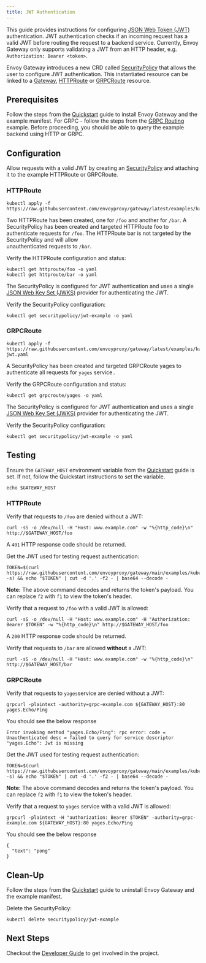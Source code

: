 ```yaml
---
title: JWT Authentication
---
```


This guide provides instructions for configuring [JSON Web Token (JWT)](https://tools.ietf.org/html/rfc7519) authentication. JWT authentication checks if an incoming request has a valid JWT before routing the request to a backend service. Currently, Envoy Gateway only supports validating a JWT from an HTTP header, e.g. `Authorization: Bearer <token>`.

Envoy Gateway introduces a new CRD called [SecurityPolicy](../../contributions/design/security-policy) that allows the user to configure JWT authentication. This instantiated resource can be linked to a [Gateway](https://gateway-api.sigs.k8s.io/api-types/gateway), [HTTPRoute](https://gateway-api.sigs.k8s.io/api-types/httproute) or [GRPCRoute](https://gateway-api.sigs.k8s.io/api-types/grpcroute) resource.

## Prerequisites

Follow the steps from the [Quickstart](../quickstart) guide to install Envoy Gateway and the example manifest. For GRPC - follow the steps from the [GRPC Routing](../traffic/grpc-routing) example. Before proceeding, you should be able to query the example backend using HTTP or GRPC.

## Configuration

Allow requests with a valid JWT by creating an [SecurityPolicy](../../contributions/design/security-policy) and attaching it to the example HTTPRoute or GRPCRoute.

### HTTPRoute

```shell
kubectl apply -f https://raw.githubusercontent.com/envoyproxy/gateway/latest/examples/kubernetes/jwt/jwt.yaml
```

Two HTTPRoute has been created, one for `/foo` and another for `/bar`. A SecurityPolicy has been created and targeted HTTPRoute foo to authenticate requests for `/foo`. The HTTPRoute bar is not targeted by the SecurityPolicy and will allow  
unauthenticated requests to `/bar`.

Verify the HTTPRoute configuration and status:

```shell
kubectl get httproute/foo -o yaml
kubectl get httproute/bar -o yaml
```

The SecurityPolicy is configured for JWT authentication and uses a single [JSON Web Key Set (JWKS)](https://tools.ietf.org/html/rfc7517) provider for authenticating the JWT.

Verify the SecurityPolicy configuration:

```shell
kubectl get securitypolicy/jwt-example -o yaml
```

### GRPCRoute

```shell
kubectl apply -f https://raw.githubusercontent.com/envoyproxy/gateway/latest/examples/kubernetes/jwt/grpc-jwt.yaml
```

A SecurityPolicy has been created and targeted GRPCRoute yages to authenticate all requests for `yages` service..

Verify the GRPCRoute configuration and status:

```shell
kubectl get grpcroute/yages -o yaml
```

The SecurityPolicy is configured for JWT authentication and uses a single [JSON Web Key Set (JWKS)](https://tools.ietf.org/html/rfc7517) provider for authenticating the JWT.

Verify the SecurityPolicy configuration:

```shell
kubectl get securitypolicy/jwt-example -o yaml
```

## Testing

Ensure the `GATEWAY_HOST` environment variable from the [Quickstart](../quickstart) guide is set. If not, follow the Quickstart instructions to set the variable.

```shell
echo $GATEWAY_HOST
```

### HTTPRoute

Verify that requests to `/foo` are denied without a JWT:

```shell
curl -sS -o /dev/null -H "Host: www.example.com" -w "%{http_code}\n" http://$GATEWAY_HOST/foo
```

A `401` HTTP response code should be returned.

Get the JWT used for testing request authentication:

```shell
TOKEN=$(curl https://raw.githubusercontent.com/envoyproxy/gateway/main/examples/kubernetes/jwt/test.jwt -s) && echo "$TOKEN" | cut -d '.' -f2 - | base64 --decode -
```

**Note:** The above command decodes and returns the token's payload. You can replace `f2` with `f1` to view the token's header.

Verify that a request to `/foo` with a valid JWT is allowed:

```shell
curl -sS -o /dev/null -H "Host: www.example.com" -H "Authorization: Bearer $TOKEN" -w "%{http_code}\n" http://$GATEWAY_HOST/foo
```

A `200` HTTP response code should be returned.

Verify that requests to `/bar` are allowed **without** a JWT:

```shell
curl -sS -o /dev/null -H "Host: www.example.com" -w "%{http_code}\n" http://$GATEWAY_HOST/bar
```

### GRPCRoute

Verify that requests to `yages`service are denied without a JWT:

```shell
grpcurl -plaintext -authority=grpc-example.com ${GATEWAY_HOST}:80 yages.Echo/Ping
```

You should see the below response

```shell
Error invoking method "yages.Echo/Ping": rpc error: code = Unauthenticated desc = failed to query for service descriptor "yages.Echo": Jwt is missing
```

Get the JWT used for testing request authentication:

```shell
TOKEN=$(curl https://raw.githubusercontent.com/envoyproxy/gateway/main/examples/kubernetes/jwt/test.jwt -s) && echo "$TOKEN" | cut -d '.' -f2 - | base64 --decode -
```

**Note:** The above command decodes and returns the token's payload. You can replace `f2` with `f1` to view the token's header.

Verify that a request to `yages` service with a valid JWT is allowed:

```shell
grpcurl -plaintext -H "authorization: Bearer $TOKEN" -authority=grpc-example.com ${GATEWAY_HOST}:80 yages.Echo/Ping
```

You should see the below response

```shell
{
  "text": "pong"
}
```

## Clean-Up

Follow the steps from the [Quickstart](../quickstart) guide to uninstall Envoy Gateway and the example manifest.

Delete the SecurityPolicy:

```shell
kubectl delete securitypolicy/jwt-example
```

## Next Steps

Checkout the [Developer Guide](../../contributions/develop) to get involved in the project.
